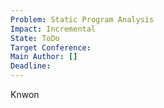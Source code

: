 ```yaml
---
Problem: Static Program Analysis
Impact: Incremental
State: ToDo
Target Conference: 
Main Author: []
Deadline:
---
```




Knwon